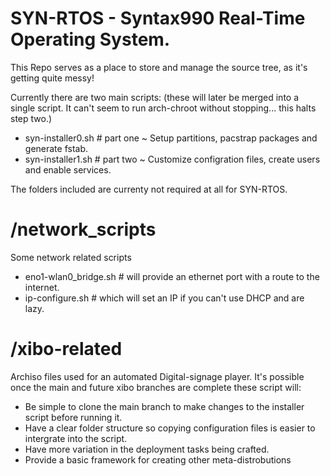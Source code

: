 # SYN-RTOS - Syntax990 Real-Time Operating System.
This Repo serves as a place to store and manage the source tree, as it's getting quite messy!

Currently there are two main scripts: (these will later be merged into a single script. It can't seem to run arch-chroot without stopping... this halts step two.) 

- syn-installer0.sh # part one ~ Setup partitions, pacstrap packages and generate fstab.
- syn-installer1.sh # part two ~ Customize configration files, create users and enable services.

The folders included are currenty not required at all for SYN-RTOS.

# /network_scripts
Some network related scripts

- eno1-wlan0_bridge.sh # will provide an ethernet port with a route to the internet. 
- ip-configure.sh # which will set an IP if you can't use DHCP and are lazy.

# /xibo-related
Archiso files used for an automated Digital-signage player. It's possible once the main and future xibo branches are complete these script will: 
- Be simple to clone the main branch to make changes to the installer script before running it.
- Have a clear folder structure so copying configuration files is easier to intergrate into the script.
- Have more variation in the deployment tasks being crafted.
- Provide a basic framework for creating other meta-distrobutions
 

